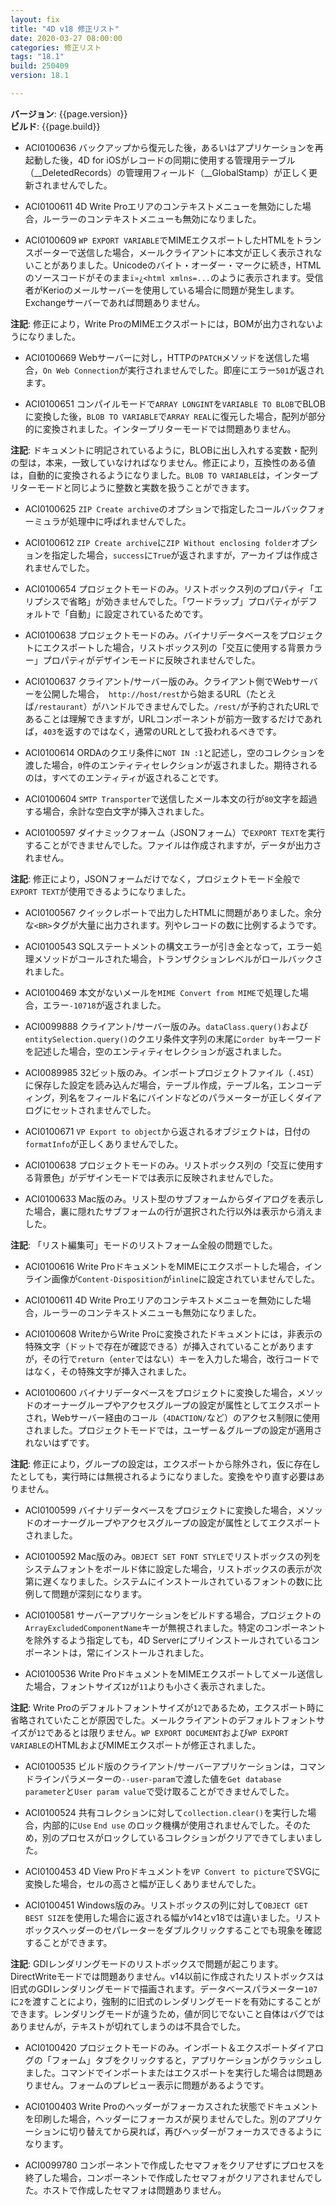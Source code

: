 ```yaml
---
layout: fix
title: "4D v18 修正リスト"
date: 2020-03-27 08:00:00
categories: 修正リスト
tags: "18.1"  
build: 250409
version: 18.1

---
```


**バージョン**: {{page.version}}  
**ビルド**: {{page.build}}  

* ACI0100636 バックアップから復元した後，あるいはアプリケーションを再起動した後，4D for iOSがレコードの同期に使用する管理用テーブル（__DeletedRecords）の管理用フィールド（__GlobalStamp）が正しく更新されませんでした。

* ACI0100611 4D Write Proエリアのコンテキストメニューを無効にした場合，ルーラーのコンテキストメニューも無効になりました。

* ACI0100609 ``WP EXPORT VARIABLE``でMIMEエクスポートしたHTMLをトランスポーターで送信した場合，メールクライアントに本文が正しく表示されないことがありました。Unicodeのバイト・オーダー・マークに続き，HTMLのソースコードがそのまま``ï»¿<html xmlns=...``のように表示されます。受信者がKerioのメールサーバーを使用している場合に問題が発生します。Exchangeサーバーであれば問題ありません。

**注記**: 修正により，Write ProのMIMEエクスポートには，BOMが出力されないようになりました。

* ACI0100669 Webサーバーに対し，HTTPの``PATCH``メソッドを送信した場合，``On Web Connection``が実行されませんでした。即座にエラー``501``が返されます。

* ACI0100651 コンパイルモードで``ARRAY LONGINT``を``VARIABLE TO BLOB``でBLOBに変換した後，``BLOB TO VARIABLE``で``ARRAY REAL``に復元した場合，配列が部分的に変換されました。インタープリターモードでは問題ありません。

**注記**: ドキュメントに明記されているように，BLOBに出し入れする変数・配列の型は，本来，一致していなければなりません。修正により，互換性のある値は，自動的に変換されるようになりました。``BLOB TO VARIABLE``は，インタープリターモードと同じように整数と実数を扱うことができます。

* ACI0100625 ``ZIP Create archive``のオプションで指定したコールバックフォーミュラが処理中に呼ばれませんでした。

* ACI0100612 ``ZIP Create archive``に``ZIP Without enclosing folder``オプションを指定した場合，``success``に``True``が返されますが，アーカイブは作成されませんでした。

* ACI0100654 プロジェクトモードのみ。リストボックス列のプロパティ「エリプシスで省略」が効きませんでした。「ワードラップ」プロパティがデフォルトで「自動」に設定されているためです。

* ACI0100638 プロジェクトモードのみ。バイナリデータベースをプロジェクトにエクスポートした場合，リストボックス列の「交互に使用する背景カラー」プロパティがデザインモードに反映されませんでした。

* ACI0100637 クライアント/サーバー版のみ。クライアント側でWebサーバーを公開した場合，`` http://host/rest``から始まるURL（たとえば``/restaurant``）がハンドルできませんでした。``/rest/``が予約されたURLであることは理解できますが，URLコンポーネントが前方一致するだけであれば，``403``を返すのではなく，通常のURLとして扱われるべきです。

* ACI0100614 ORDAのクエリ条件に``NOT IN :1``と記述し，空のコレクションを渡した場合，``0``件のエンティティセレクションが返されました。期待されるのは，すべてのエンティティが返されることです。

* ACI0100604 ``SMTP Transporter``で送信したメール本文の行が``80``文字を超過する場合，余計な空白文字が挿入されました。

* ACI0100597 ダイナミックフォーム（JSONフォーム）で``EXPORT TEXT``を実行することができませんでした。ファイルは作成されますが，データが出力されません。

**注記**: 修正により，JSONフォームだけでなく，プロジェクトモード全般で``EXPORT TEXT``が使用できるようになりました。

* ACI0100567 クイックレポートで出力したHTMLに問題がありました。余分な``<BR>``タグが大量に出力されます。列やレコードの数に比例するようです。

* ACI0100543 SQLステートメントの構文エラーが引き金となって，エラー処理メソッドがコールされた場合，トランザクションレベルがロールバックされました。

* ACI0100469 本文がないメールを``MIME Convert from MIME``で処理した場合，エラー``-10718``が返されました。

* ACI0099888 クライアント/サーバー版のみ。``dataClass.query()``および``entitySelection.query()``のクエリ条件文字列の末尾に``order by``キーワードを記述した場合，空のエンティティセレクションが返されました。

* ACI0089985 32ビット版のみ。インポートプロジェクトファイル（``.4SI``）に保存した設定を読み込んだ場合，テーブル作成，テーブル名，エンコーディング，列名をフィールド名にバインドなどのパラメーターが正しくダイアログにセットされませんでした。

* ACI0100671 ``VP Export to object``から返されるオブジェクトは，日付の``formatInfo``が正しくありませんでした。

* ACI0100638 プロジェクトモードのみ。リストボックス列の「交互に使用する背景色」がデザインモードでは表示に反映されませんでした。

* ACI0100633 Mac版のみ。リスト型のサブフォームからダイアログを表示した場合，裏に隠れたサブフォームの行が選択された行以外は表示から消えました。

**注記**: 「リスト編集可」モードのリストフォーム全般の問題でした。

* ACI0100616 Write ProドキュメントをMIMEにエクスポートした場合，インライン画像が``Content-Disposition``が``inline``に設定されていませんでした。

* ACI0100611 4D Write Proエリアのコンテキストメニューを無効にした場合，ルーラーのコンテキストメニューも無効になりました。

* ACI0100608 WriteからWrite Proに変換されたドキュメントには，非表示の特殊文字（ドットで存在が確認できる）が挿入されていることがありますが，その行で``return``（``enter``ではない）キーを入力した場合，改行コードではなく，その特殊文字が挿入されました。

* ACI0100600 バイナリデータベースをプロジェクトに変換した場合，メソッドのオーナーグループやアクセスグループの設定が属性としてエクスポートされ，Webサーバー経由のコール（``4DACTION/``など）のアクセス制限に使用されました。プロジェクトモードでは，ユーザー＆グループの設定が適用されないはずです。

**注記**: 修正により，グループの設定は，エクスポートから除外され，仮に存在したとしても，実行時には無視されるようになりました。変換をやり直す必要はありません。

* ACI0100599 バイナリデータベースをプロジェクトに変換した場合，メソッドのオーナーグループやアクセスグループの設定が属性としてエクスポートされました。

* ACI0100592 Mac版のみ。``OBJECT SET FONT STYLE``でリストボックスの列をシステムフォントをボールド体に設定した場合，リストボックスの表示が次第に遅くなりました。システムにインストールされているフォントの数に比例して問題が深刻になります。

* ACI0100581 サーバーアプリケーションをビルドする場合，プロジェクトの``ArrayExcludedComponentName``キーが無視されました。特定のコンポーネントを除外するよう指定しても，4D Serverにプリインストールされているコンポーネントは，常にインストールされました。

* ACI0100536 Write ProドキュメントをMIMEエクスポートしてメール送信した場合，フォントサイズ``12``が``11``よりも小さく表示されました。

**注記**: Write Proのデフォルトフォントサイズが``12``であるため，エクスポート時に省略されていたことが原因でした。メールクライアントのデフォルトフォントサイズが``12``であるとは限りません。``WP EXPORT DOCUMENT``および``WP EXPORT VARIABLE``のHTMLおよびMIMEエクスポートが修正されました。

* ACI0100535 ビルド版のクライアント/サーバーアプリケーションは，コマンドラインパラメーターの``--user-param``で渡した値を``Get database parameter``と``User param value``で受け取ることができませんでした。

* ACI0100524 共有コレクションに対して``collection.clear()``を実行した場合，内部的に``Use`` ``End use`` のロック機構が使用されませんでした。そのため，別のプロセスがロックしているコレクションがクリアできてしまいました。

* ACI0100453 4D View Proドキュメントを``VP Convert to picture``でSVGに変換した場合，セルの高さと幅が正しくありませんでした。

* ACI0100451 Windows版のみ。リストボックスの列に対して``OBJECT GET BEST SIZE``を使用した場合に返される幅がv14とv18では違いました。リストボックスヘッダーのセパレーターをダブルクリックすることでも現象を確認することができます。

**注記**: GDIレンダリングモードのリストボックスで問題が起こります。DirectWriteモードでは問題ありません。v14以前に作成されたリストボックスは旧式のGDIレンダリングモードで描画されます。データベースパラメーター``107``に``2``を渡すことにより，強制的に旧式のレンダリングモードを有効にすることができます。レンダリングモードが違うため，値が同じでないこと自体はバグではありませんが，テキストが切れてしまうのは不具合でした。

* ACI0100420 プロジェクトモードのみ。インポート＆エクスポートダイアログの「フォーム」タブをクリックすると，アプリケーションがクラッシュしました。コマンドでインポートまたはエクスポートを実行した場合は問題ありません。フォームのプレビュー表示に問題があるようです。

* ACI0100403 Write Proのヘッダーがフォーカスされた状態でドキュメントを印刷した場合，ヘッダーにフォーカスが戻りませんでした。別のアプリケーションに切り替えてから戻れば，再びヘッダーがフォーカスできるようになります。

* ACI0099780 コンポーネントで作成したセマフォをクリアせずにプロセスを終了した場合，コンポーネントで作成したセマフォがクリアされませんでした。ホストで作成したセマフォは問題ありません。
